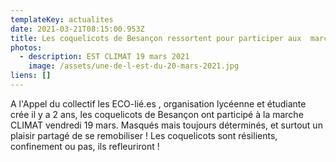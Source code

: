 ```yaml
---
templateKey: actualites
date: 2021-03-21T08:15:00.953Z
title: Les coquelicots de Besançon ressortent pour participer aux  marches CLIMAT !
photos:
  - description: EST CLIMAT 19 mars 2021
    image: /assets/une-de-l-est-du-20-mars-2021.jpg
liens: []
---
```

A l'Appel du collectif les ECO-lié.es , organisation lycéenne et étudiante crée il y a 2 ans,  les coquelicots de Besançon ont participé à la marche CLIMAT vendredi 19 mars. Masqués mais toujours déterminés,  et surtout un plaisir partagé de se remobiliser !
Les coquelicots sont résilients, confinement ou pas, ils refleuriront !

